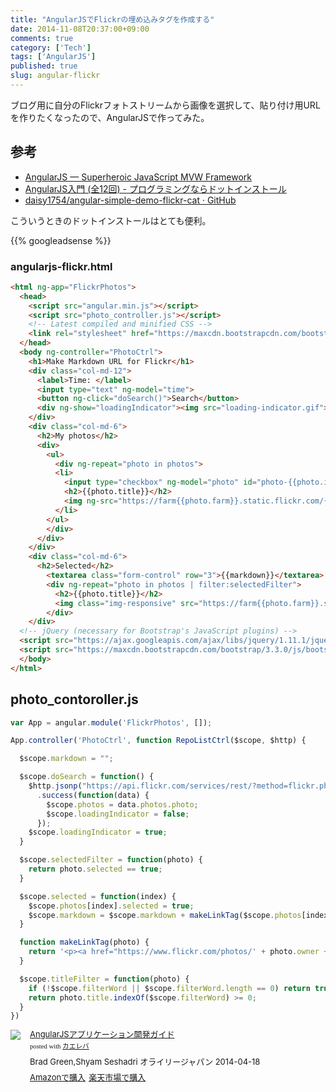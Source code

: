 ```yaml
---
title: "AngularJSでFlickrの埋め込みタグを作成する"
date: 2014-11-08T20:37:00+09:00
comments: true
category: ['Tech']
tags: ['AngularJS']
published: true 
slug: angular-flickr
---
```


ブログ用に自分のFlickrフォトストリームから画像を選択して、貼り付け用URLを作りたくなったので、AngularJSで作ってみた。


## 参考
- [AngularJS — Superheroic JavaScript MVW Framework](https://angularjs.org/)
- [AngularJS入門 (全12回) - プログラミングならドットインストール](http://dotinstall.com/lessons/basic_angularjs)
- [daisy1754/angular-simple-demo-flickr-cat · GitHub](https://github.com/daisy1754/angular-simple-demo-flickr-cat)

こういうときのドットインストールはとても便利。



{{% googleadsense %}}

### angularjs-flickr.html 

```html
<html ng-app="FlickrPhotos">
  <head>
    <script src="angular.min.js"></script>
    <script src="photo_controller.js"></script>
    <!-- Latest compiled and minified CSS -->
    <link rel="stylesheet" href="https://maxcdn.bootstrapcdn.com/bootstrap/3.3.0/css/bootstrap.min.css">
  </head>
  <body ng-controller="PhotoCtrl">
    <h1>Make Markdown URL for Flickr</h1>
    <div class="col-md-12">
      <label>Time: </label>
      <input type="text" ng-model="time">
      <button ng-click="doSearch()">Search</button>
      <div ng-show="loadingIndicator"><img src="loading-indicator.gif"></div>
    </div>
    <div class="col-md-6">
      <h2>My photos</h2>
      <div>
        <ul>
          <div ng-repeat="photo in photos">
          <li>
            <input type="checkbox" ng-model="photo" id="photo-{{photo.id}}" ng-change="selected({{$index}})">
            <h2>{{photo.title}}</h2>
            <img ng-src="https://farm{{photo.farm}}.static.flickr.com/{{photo.server}}/{{photo.id}}_{{photo.secret}}_z.jpg">
          </li>
        </ul>
        </div>
      </div> 
    </div>
    <div class="col-md-6">
      <h2>Selected</h2>
        <textarea class="form-control" row="3">{{markdown}}</textarea>
        <div ng-repeat="photo in photos | filter:selectedFilter">
          <h2>{{photo.title}}</h2>
          <img class="img-responsive" src="https://farm{{photo.farm}}.static.flickr.com/{{photo.server}}/{{photo.id}}_{{photo.secret}}_m.jpg">
        </div>
    </div>
  <!-- jQuery (necessary for Bootstrap's JavaScript plugins) -->
  <script src="https://ajax.googleapis.com/ajax/libs/jquery/1.11.1/jquery.min.js"></script>
  <script src="https://maxcdn.bootstrapcdn.com/bootstrap/3.3.0/js/bootstrap.min.js"></script>
  </body>
</html>
```

## photo_contoroller.js

```js
var App = angular.module('FlickrPhotos', []);

App.controller('PhotoCtrl', function RepoListCtrl($scope, $http) {

  $scope.markdown = "";

  $scope.doSearch = function() {
    $http.jsonp("https://api.flickr.com/services/rest/?method=flickr.photos.search&api_key=API_KEY&user_id=35571855%40N06&sort=date-posted-desc&format=json&jsoncallback=JSON_CALLBACK")
      .success(function(data) {
        $scope.photos = data.photos.photo;
        $scope.loadingIndicator = false;
      });
    $scope.loadingIndicator = true;
  }

  $scope.selectedFilter = function(photo) {
    return photo.selected == true;
  }

  $scope.selected = function(index) {
  	$scope.photos[index].selected = true;
  	$scope.markdown = $scope.markdown + makeLinkTag($scope.photos[index]);
  }

  function makeLinkTag(photo) {
  	return '<p><a href="https://www.flickr.com/photos/' + photo.owner + '/' + photo.id + '" title="' + photo.title + 'by meganii, on Flickr"><img class="img-responsive" src="https://farm' + photo.farm + '.staticflickr.com/' + photo.server +'/' + photo.id + '_' + photo.secret + '_z.jpg" alt="' + photo.title + '"></a></p>\n';
  }

  $scope.titleFilter = function(photo) {
    if (!$scope.filterWord || $scope.filterWord.length == 0) return true;
    return photo.title.indexOf($scope.filterWord) >= 0;
  }
})
```


<div class="kaerebalink-box" style="text-align:left;padding-bottom:20px;font-size:small;/zoom: 1;overflow: hidden;"><div class="kaerebalink-image" style="float:left;margin:0 15px 10px 0;"><a href="http://www.amazon.co.jp/exec/obidos/ASIN/4873116678/meganii-22/ref=nosim/" rel="nofollow" target="_blank"><img src="https://images-na.ssl-images-amazon.com/images/I/515Z%2BlXDi4L._SL160_.jpg" style="border: none;" /></a></div><div class="kaerebalink-info" style="line-height:120%;/zoom: 1;overflow: hidden;"><div class="kaerebalink-name" style="margin-bottom:10px;line-height:120%"><a href="http://www.amazon.co.jp/exec/obidos/ASIN/4873116678/meganii-22/ref=nosim/" rel="nofollow" target="_blank">AngularJSアプリケーション開発ガイド</a><div class="kaerebalink-powered-date" style="font-size:8pt;margin-top:5px;font-family:verdana;line-height:120%">posted with <a href="http://kaereba.com" rel="nofollow" target="_blank">カエレバ</a></div></div><div class="kaerebalink-detail" style="margin-bottom:5px;">Brad Green,Shyam Seshadri オライリージャパン 2014-04-18    </div><div class="kaerebalink-link1" style="margin-top:10px;"><div class="shoplinkamazon" style="display:inline;margin-right:5px"><a href="http://www.amazon.co.jp/gp/search?keywords=AngularJS&__mk_ja_JP=%83J%83%5E%83J%83i&tag=meganii-22" rel="nofollow" target="_blank" title="アマゾン" >Amazonで購入</a></div><div class="shoplinkrakuten" style="display:inline;margin-right:5px"><a href="http://hb.afl.rakuten.co.jp/hgc/0f1c1106.d5997202.117c2ed9.4ab7d4d2/?pc=http%3A%2F%2Fsearch.rakuten.co.jp%2Fsearch%2Fmall%2FAngularJS%2F-%2Ff.1-p.1-s.1-sf.0-st.A-v.2%3Fx%3D0%26scid%3Daf_ich_link_urltxt%26m%3Dhttp%3A%2F%2Fm.rakuten.co.jp%2F" rel="nofollow" target="_blank" title="楽天市場" >楽天市場で購入</a></div></div></div><div class="booklink-footer" style="clear: left"></div></div>
